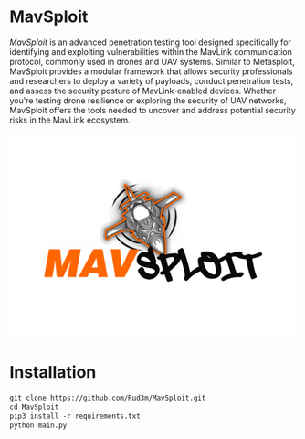 # MavSploit 

*MavSploit* is an advanced penetration testing tool designed specifically for identifying and exploiting vulnerabilities within the MavLink communication protocol, commonly used in drones and UAV systems. Similar to Metasploit, MavSploit provides a modular framework that allows security professionals and researchers to deploy a variety of payloads, conduct penetration tests, and assess the security posture of MavLink-enabled devices. Whether you're testing drone resilience or exploring the security of UAV networks, MavSploit offers the tools needed to uncover and address potential security risks in the MavLink ecosystem.

![MavSploit](src/img/logo.png)

# Installation 

```
git clone https://github.com/Rud3m/MavSploit.git
cd MavSploit
pip3 install -r requirements.txt
python main.py
```
